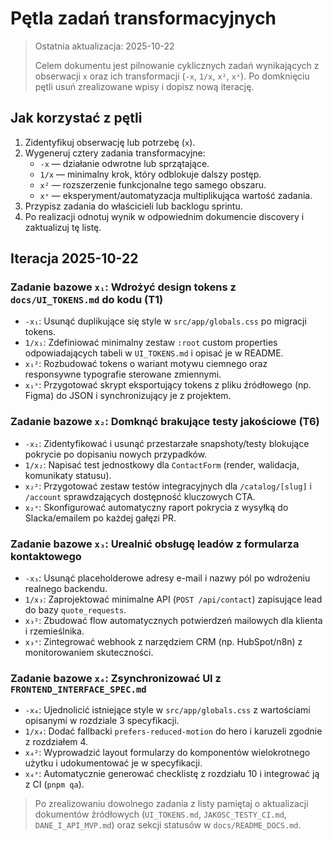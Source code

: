 # Pętla zadań transformacyjnych

> Ostatnia aktualizacja: 2025-10-22
>
> Celem dokumentu jest pilnowanie cyklicznych zadań wynikających z obserwacji `x` oraz ich transformacji (`-x`, `1/x`, `x²`, `xˣ`). Po domknięciu pętli usuń zrealizowane wpisy i dopisz nową iterację.

## Jak korzystać z pętli
1. Zidentyfikuj obserwację lub potrzebę (`x`).
2. Wygeneruj cztery zadania transformacyjne:
   - `-x` — działanie odwrotne lub sprzątające.
   - `1/x` — minimalny krok, który odblokuje dalszy postęp.
   - `x²` — rozszerzenie funkcjonalne tego samego obszaru.
   - `xˣ` — eksperyment/automatyzacja multiplikująca wartość zadania.
3. Przypisz zadania do właścicieli lub backlogu sprintu.
4. Po realizacji odnotuj wynik w odpowiednim dokumencie discovery i zaktualizuj tę listę.

## Iteracja 2025-10-22

### Zadanie bazowe `x₁`: Wdrożyć design tokens z `docs/UI_TOKENS.md` do kodu (T1)
- `-x₁`: Usunąć duplikujące się style w `src/app/globals.css` po migracji tokens.
- `1/x₁`: Zdefiniować minimalny zestaw `:root` custom properties odpowiadających tabeli w `UI_TOKENS.md` i opisać je w README.
- `x₁²`: Rozbudować tokens o wariant motywu ciemnego oraz responsywne typografie sterowane zmiennymi.
- `x₁ˣ`: Przygotować skrypt eksportujący tokens z pliku źródłowego (np. Figma) do JSON i synchronizujący je z projektem.

### Zadanie bazowe `x₂`: Domknąć brakujące testy jakościowe (T6)
- `-x₂`: Zidentyfikować i usunąć przestarzałe snapshoty/testy blokujące pokrycie po dopisaniu nowych przypadków.
- `1/x₂`: Napisać test jednostkowy dla `ContactForm` (render, walidacja, komunikaty statusu).
- `x₂²`: Przygotować zestaw testów integracyjnych dla `/catalog/[slug]` i `/account` sprawdzających dostępność kluczowych CTA.
- `x₂ˣ`: Skonfigurować automatyczny raport pokrycia z wysyłką do Slacka/emailem po każdej gałęzi PR.

### Zadanie bazowe `x₃`: Urealnić obsługę leadów z formularza kontaktowego
- `-x₃`: Usunąć placeholderowe adresy e-mail i nazwy pól po wdrożeniu realnego backendu.
- `1/x₃`: Zaprojektować minimalne API (`POST /api/contact`) zapisujące lead do bazy `quote_requests`.
- `x₃²`: Zbudować flow automatycznych potwierdzeń mailowych dla klienta i rzemieślnika.
- `x₃ˣ`: Zintegrować webhook z narzędziem CRM (np. HubSpot/n8n) z monitorowaniem skuteczności.

### Zadanie bazowe `x₄`: Zsynchronizować UI z `FRONTEND_INTERFACE_SPEC.md`
- `-x₄`: Ujednolicić istniejące style w `src/app/globals.css` z wartościami opisanymi w rozdziale 3 specyfikacji.
- `1/x₄`: Dodać fallbacki `prefers-reduced-motion` do hero i karuzeli zgodnie z rozdziałem 4.
- `x₄²`: Wyprowadzić layout formularzy do komponentów wielokrotnego użytku i udokumentować je w specyfikacji.
- `x₄ˣ`: Automatycznie generować checklistę z rozdziału 10 i integrować ją z CI (`pnpm qa`).

> Po zrealizowaniu dowolnego zadania z listy pamiętaj o aktualizacji dokumentów źródłowych (`UI_TOKENS.md`, `JAKOSC_TESTY_CI.md`, `DANE_I_API_MVP.md`) oraz sekcji statusów w `docs/README_DOCS.md`.
